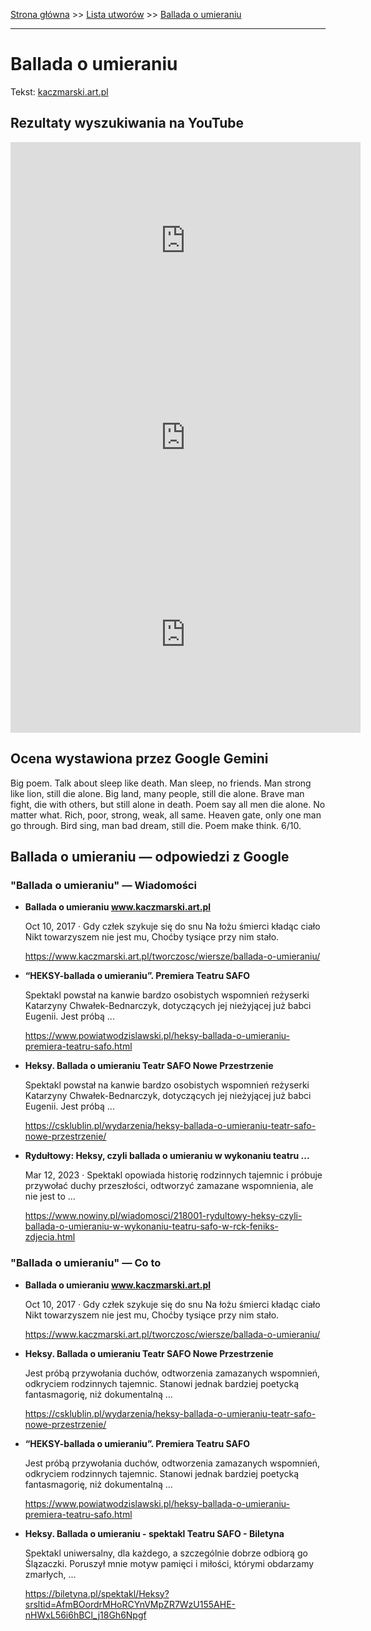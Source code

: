 [Strona główna](../index.md) >> [Lista utworów](../list.md) >> [Ballada o umieraniu](59.md)

---

# Ballada o umieraniu

Tekst: [kaczmarski.art.pl](https://www.kaczmarski.art.pl/tworczosc/wiersze/ballada-o-umieraniu/)

## Rezultaty wyszukiwania na YouTube

<iframe width="560" height="315" src="https://www.youtube.com/embed/CrB27gDv2Co?si=IdontcarewhotheIRSsendsImnotpayingtaxes" title="YouTube video player" frameborder="0" allow="accelerometer; autoplay; clipboard-write; encrypted-media; gyroscope; picture-in-picture; web-share" referrerpolicy="strict-origin-when-cross-origin" allowfullscreen></iframe>

<iframe width="560" height="315" src="https://www.youtube.com/embed/ZI_RyjN5_Ik?si=IdontcarewhotheIRSsendsImnotpayingtaxes" title="YouTube video player" frameborder="0" allow="accelerometer; autoplay; clipboard-write; encrypted-media; gyroscope; picture-in-picture; web-share" referrerpolicy="strict-origin-when-cross-origin" allowfullscreen></iframe>

<iframe width="560" height="315" src="https://www.youtube.com/embed/1TXLiQDbd1c?si=IdontcarewhotheIRSsendsImnotpayingtaxes" title="YouTube video player" frameborder="0" allow="accelerometer; autoplay; clipboard-write; encrypted-media; gyroscope; picture-in-picture; web-share" referrerpolicy="strict-origin-when-cross-origin" allowfullscreen></iframe>

## Ocena wystawiona przez Google Gemini

Big poem. Talk about sleep like death. Man sleep, no friends. Man strong like lion, still die alone. Big land, many people, still die alone. Brave man fight, die with others, but still alone in death. Poem say all men die alone. No matter what. Rich, poor, strong, weak, all same. Heaven gate, only one man go through. Bird sing, man bad dream, still die. Poem make think. 6/10.


## Ballada o umieraniu — odpowiedzi z Google

### "Ballada o umieraniu" — Wiadomości

- **Ballada o umieraniu www.kaczmarski.art.pl**

    Oct 10, 2017  ·  Gdy człek szykuje się do snu Na łożu śmierci kładąc ciało Nikt towarzyszem nie jest mu, Choćby tysiące przy nim stało. 

   <https://www.kaczmarski.art.pl/tworczosc/wiersze/ballada-o-umieraniu/>
- **“HEKSY-ballada o umieraniu”. Premiera Teatru SAFO**

    Spektakl powstał na kanwie bardzo osobistych wspomnień reżyserki Katarzyny Chwałek-Bednarczyk, dotyczących jej nieżyjącej już babci Eugenii. Jest próbą ... 

   <https://www.powiatwodzislawski.pl/heksy-ballada-o-umieraniu-premiera-teatru-safo.html>
- **Heksy. Ballada o umieraniu  Teatr SAFO  Nowe Przestrzenie**

    Spektakl powstał na kanwie bardzo osobistych wspomnień reżyserki Katarzyny Chwałek-Bednarczyk, dotyczących jej nieżyjącej już babci Eugenii. Jest próbą ... 

   <https://csklublin.pl/wydarzenia/heksy-ballada-o-umieraniu-teatr-safo-nowe-przestrzenie/>
- **Rydułtowy: Heksy, czyli ballada o umieraniu w wykonaniu teatru ...**

    Mar 12, 2023  ·  Spektakl opowiada historię rodzinnych tajemnic i próbuje przywołać duchy przeszłości, odtworzyć zamazane wspomnienia, ale nie jest to ... 

   <https://www.nowiny.pl/wiadomosci/218001-rydultowy-heksy-czyli-ballada-o-umieraniu-w-wykonaniu-teatru-safo-w-rck-feniks-zdjecia.html>

### "Ballada o umieraniu" — Co to

- **Ballada o umieraniu www.kaczmarski.art.pl**

    Oct 10, 2017  ·  Gdy człek szykuje się do snu Na łożu śmierci kładąc ciało Nikt towarzyszem nie jest mu, Choćby tysiące przy nim stało. 

   <https://www.kaczmarski.art.pl/tworczosc/wiersze/ballada-o-umieraniu/>
- **Heksy. Ballada o umieraniu  Teatr SAFO  Nowe Przestrzenie**

    Jest próbą przywołania duchów, odtworzenia zamazanych wspomnień, odkryciem rodzinnych tajemnic. Stanowi jednak bardziej poetycką fantasmagorię, niż dokumentalną ... 

   <https://csklublin.pl/wydarzenia/heksy-ballada-o-umieraniu-teatr-safo-nowe-przestrzenie/>
- **“HEKSY-ballada o umieraniu”. Premiera Teatru SAFO**

    Jest próbą przywołania duchów, odtworzenia zamazanych wspomnień, odkryciem rodzinnych tajemnic. Stanowi jednak bardziej poetycką fantasmagorię, niż dokumentalną ... 

   <https://www.powiatwodzislawski.pl/heksy-ballada-o-umieraniu-premiera-teatru-safo.html>
- **Heksy. Ballada o umieraniu - spektakl Teatru SAFO - Biletyna**

    Spektakl uniwersalny, dla każdego, a szczególnie dobrze odbiorą go Ślązaczki. Poruszył mnie motyw pamięci i miłości, którymi obdarzamy zmarłych, ... 

   <https://biletyna.pl/spektakl/Heksy?srsltid=AfmBOordrMHoRCYnVMpZR7WzU155AHE-nHWxL56i6hBCl_j18Gh6Npgf>

